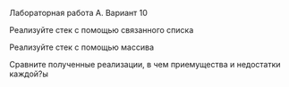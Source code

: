 Лабораторная работа А. Вариант 10

Реализуйте стек с помощью связанного списка

Реализуйте стек с помощью массива

Сравните полученные реализации, в чем приемущества и недостатки каждой?ы